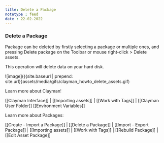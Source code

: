 ```yaml
---
title: Delete a Package
notetype : feed
date : 22-02-2022
---
```

### Delete a Package

Package can be deleted by firstly selecting a package or multiple ones, and pressing Delete package on the Toolbar or mouse right-click > Delete assets.

This operation will delete data on your hard disk.

![image]({{site.baseurl | prepend: site.url}}assets/media/gifs/clayman_howto_delete_assets.gif)



Learn more about Clayman!

[[Clayman Interface]] | 
[[Importing assets]] | 
[[Work with Tags]] | 
[[Clayman User Folder]]
[[Environment Variables]]


Learn more about Packages:

[[Create - Import a Package]] | 
[[Delete a Package]] | 
[[Import - Export Package]] | 
[[Importing assets]] | 
[[Work with Tags]] | 
[[Rebuild Package]] | 
[[Edit Asset Package]] 
